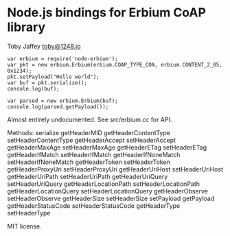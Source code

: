 Node.js bindings for Erbium CoAP library
========================================

Toby Jaffey <toby@1248.io>


    var erbium = require('node-erbium');
    var pkt = new erbium.Erbium(erbium.COAP_TYPE_CON, erbium.CONTENT_2_05, 0x1234);
    pkt.setPayload("Hello world");
    var buf = pkt.serialize();
    console.log(buf);

    var parsed = new erbium.Erbium(buf);
    console.log(parsed.getPayload());

 
Almost entirely undocumented.
See src/erbium.cc for API.

Methods:
    serialize
    getHeaderMID
    getHeaderContentType
    setHeaderContentType
    getHeaderAccept
    setHeaderAccept
    getHeaderMaxAge
    setHeaderMaxAge
    getHeaderETag
    setHeaderETag
    getHeaderIfMatch
    setHeaderIfMatch
    getHeaderIfNoneMatch
    setHeaderIfNoneMatch
    getHeaderToken
    setHeaderToken
    getHeaderProxyUri
    setHeaderProxyUri
    getHeaderUriHost
    setHeaderUriHost
    getHeaderUriPath
    setHeaderUriPath
    getHeaderUriQuery
    setHeaderUriQuery
    getHeaderLocationPath
    setHeaderLocationPath
    getHeaderLocationQuery
    setHeaderLocationQuery
    getHeaderObserve
    setHeaderObserve
    getHeaderSize
    setHeaderSize
    setPayload
    getPayload
    getHeaderStatusCode
    setHeaderStatusCode
    getHeaderType
    setHeaderType



MIT license.

